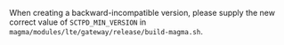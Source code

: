 <!--
Copyright 2020 The Magma Authors.

This source code is licensed under the BSD-style license found in the
LICENSE file in the root directory of this source tree.

Unless required by applicable law or agreed to in writing, software
distributed under the License is distributed on an "AS IS" BASIS,
WITHOUT WARRANTIES OR CONDITIONS OF ANY KIND, either express or implied.
See the License for the specific language governing permissions and
limitations under the License.
-->

When creating a backward-incompatible version, please supply the new correct value
of `SCTPD_MIN_VERSION` in `magma/modules/lte/gateway/release/build-magma.sh`.
